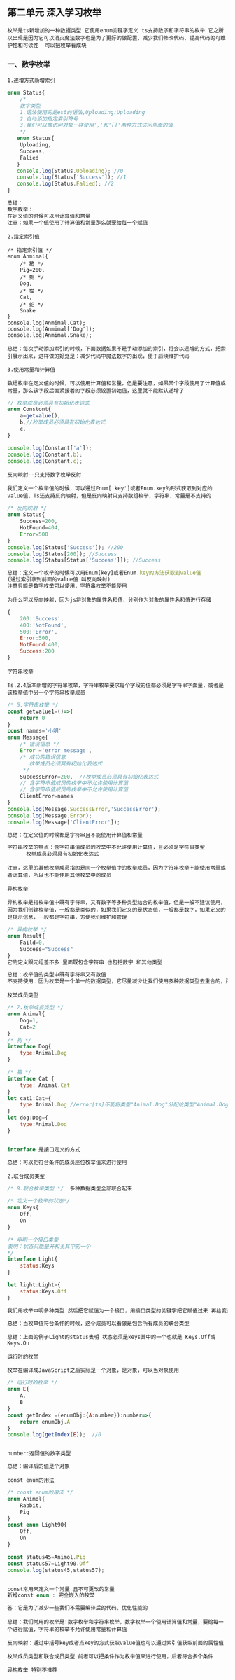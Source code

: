 ## 第二单元  深入学习枚举

`枚举是ts新增加的一种数据类型 它使用enum关键字定义 ts支持数字和字符串的枚举 它之所以出现是因为它可以消灭魔法数字也是为了更好的做配置，减少我们修改代码，提高代码的可维护性和可读性  可以把枚举看成块`

### 一、数字枚举

`1.递增方式新增索引`

``` js
enum Status{
    /*  
    数字类型
    1.语法使用的是es6的语法,Uploading:Uploading
    2.自动添加指定索引符号
    3.我们可以像访问对象一样使用','和'[]'两种方式访问里面的值
    */
   enum Status{
    Uploading,
    Success,
    Falied
   }
   console.log(Status.Uploading); //0
   console.log(Status['Success']); //1
   console.log(Status.Falied); //2
}

总结：
数字枚举：
在定义值的时候可以用计算值和常量
注意：如果一个值使用了计算值和常量那么就要给每一个赋值
```

`2.指定索引值`

``` JS
/* 指定索引值 */
enum Anmimal{
    /* 猪 */
    Pig=200,
    /* 狗 */
    Dog,
    /* 猫 */
    Cat,
    /* 蛇 */
    Snake
}
console.log(Anmimal.Cat);
console.log(Anmimal['Dog']);
console.log(Anmimal.Snake);
```

`总结：每次手动添加索引的时候，下面数据如果不是手动添加的索引，将会以递增的方式，把索引展示出来，这样做的好处是：减少代码中魔法数字的出现，便于后续维护代码`

`3.使用常量和计算值`

`数组枚举在定义值的时候，可以使用计算值和常量，但是要注意，如果某个字段使用了计算值或常量，那么该字段后面紧接着的字段必须设置初始值，这里就不能默认递增了`

``` js
// 枚举成员必须具有初始化表达式
enum Constont{
    a=getvalue(),
    b,//枚举成员必须具有初始化表达式
    c,
}

console.log(Constant['a']);
console.log(Constant.b);
console.log(Constant.c);
```

`反向映射--只支持数字枚举反射`

`我们定义一个枚举值的时候，可以通过Enum['key']或者Enum.key的形式获取到对应的value值，Ts还支持反向映射，但是反向映射只支持数组枚举，字符串、常量是不支持的`

``` js
/* 反向映射 */
enum Status{
    Success=200,
    HotFound=404,
    Error=500
}
console.log(Status['Success']); //200
console.log(Status[200]); //Success
console.log(Status[Status['Success']]); //Success

总结：定义一个枚举的时候可以用Enum[key]或者Enum.key的方法获取到value值
(通过索引拿到前面的value值 叫反向映射)
注意只能是数字枚举可以使用，字符串枚举不能使用
```

`为什么可以反向映射，因为js将对象的属性名和值，分别作为对象的属性名和值进行存储`

``` js
{
    200:'Success',
    400:'NotFound',
    500:'Error',
    Error:500,
    NotFound:400,
    Success:200
}
```

`字符串枚举`

`Ts.2.4版本新增的字符串枚举，字符串枚举要求每个字段的值都必须是字符串字面量，或者是该枚举值中另一个字符串枚举成员`

``` js
/* 5.字符串枚举 */
const getvalue1=()=>{
    return 0
}
const names='小明'
enum Message{
    /* 错误信息 */
    Error ='error message',
    /* 成功的错误信息
       枚举成员必须具有初始化表达式
     */
    SuccessError=200,  //枚举成员必须具有初始化表达式
    // 含字符串值成员的枚举中不允许使用计算值
    // 含字符串值成员的枚举中不允许使用计算值
    ClientError=names
}
console.log(Message.SuccessError,'SuccessError');
console.log(Message.Error);
console.log(Message['ClientError']);

总结：在定义值的时候都是字符串且不能使用计算值和常量

字符串枚举的特点：含字符串值成员的枚举中不允许使用计算值，且必须是字符串类型
      枚举成员必须具有初始化表达式
```

`注意，这里的其他枚举成员指的是同一个枚举值中的枚举成员，因为字符串枚举不能使用常量或者计算值，所以也不能使用其他枚举中的成员`

`异构枚举`

`异构枚举是指枚举值中既有字符串，又有数字等多种类型结合的枚举值，但是一般不建议使用，因为我们创建枚举值，一般都是类似的，如果我们定义的是状态值，一般都是数字，如果定义的是提示信息，一般都是字符串，方便我们维护和管理`

``` js
/* 异构枚举 */
enum Result{
    Faild=0,
    Success="Success"
}
它的定义跟元组差不多 里面既包含字符串 也包括数字 和其他类型

总结：枚举值的类型中既有字符串又有数值
不支持使用：因为枚举是一个单一的数据类型，它尽量减少让我们使用多种数据类型去重合的，所以我们只有在特殊的情况下才使用它
```

`枚举成员类型`

``` js
/* 7.枚举成员类型 */
enum Animal{
    Dog=1,
    Cat=2
}
/* 狗 */
interface Dog{
    type:Animal.Dog
}

/* 猫 */
interface Cat {
    type: Animal.Cat
}
let cat1:Cat={
    type:Animal.Dog //error[ts]不能将类型"Animal.Dog"分配给类型"Animal.Dog"
}
let dog:Dog={
    type:Animal.Dog
}


interface 是接口定义的方式

总结：可以把符合条件的成员座位枚举值来进行使用

```

`2.联合成员类型`

``` js
/* 8.联合枚举类型 */  多种数据类型全部联合起来

/* 定义一个枚举的状态*/ 
enum Keys{
    Off,
    On
}

/* 申明一个接口类型
表明：状态只能是开和关其中的一个
*/ 
interface Light{
    status:Keys
}

let light:Light={
    status:Keys.Off
}

我们用枚举申明多种类型 然后把它赋值为一个接口，用接口类型的关键字把它赋值过来 再给变量 赋上来 保证数值只有两个 从而从多方面保证代码的可执行性 

总结：当枚举值符合条件的时候，这个成员可以看做是包含所有成员的联合类型
```

`总结：上面的例子Light的status表明 状态必须是keys其中的一个也就是 Keys.Off或Keys.On`



`运行时的枚举`

`枚举在编译成JavaScript之后实际是一个对象，是对象，可以当对象使用`

``` js
/* 运行时的枚举 */
enum E{
    A,
    B
}
const getIndex =(enumObj:{A:number}):number=>{
    return enumObj.A
}
console.log(getIndex(E));  //0


number:返回值的数字类型

总结：编译后的值是个对象
```

`const enum的用法`

``` js
/* const enum的用法 */
enum Animol{
    Rabbit,
    Pig
}
const enum Light90{
    Off,
    On
}

const status45=Animol.Pig
const status57=Light90.Off
console.log(status45,status57);


const常用来定义一个常量 且不可更改的常量
新增const enum : 完全嵌入的枚举

答：它是为了减少一些我们不需要编译后的代码，优化性能的
```



`总结：我们常用的枚举是:数字枚举和字符串枚举，数字枚举一个使用计算值和常量，要给每一个进行赋值，字符串的枚举不允许使用常量和计算值`

` 反向映射：通过中括号key或者点key的方式获取value值也可以通过索引值获取前面的属性值  ` 

`枚举成员类型和联合成员类型 前者可以把条件作为枚举值来进行使用，后者符合多个条件`

`异构枚举 特别不推荐`





